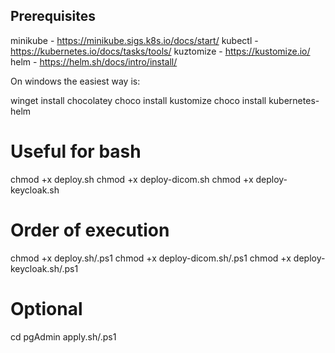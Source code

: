 
## Prerequisites

minikube - https://minikube.sigs.k8s.io/docs/start/
kubectl - https://kubernetes.io/docs/tasks/tools/
kuztomize - https://kustomize.io/
helm - https://helm.sh/docs/intro/install/

On windows the easiest way is:

winget install chocolatey
choco install kustomize
choco install kubernetes-helm


# Useful for bash

chmod +x deploy.sh
chmod +x deploy-dicom.sh
chmod +x deploy-keycloak.sh

# Order of execution
chmod +x deploy.sh/.ps1
chmod +x deploy-dicom.sh/.ps1
chmod +x deploy-keycloak.sh/.ps1

# Optional
cd pgAdmin
apply.sh/.ps1

